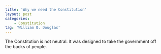 ```yaml
---
title: 'Why we need the Constitution'
layout: post
categories:
    - Constitution
tag: 'William O. Douglas'
---
```


The Constitution is not neutral. It was designed to take the government off the backs of people.